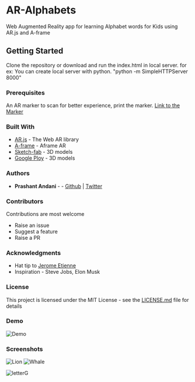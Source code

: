 # AR-Alphabets
Web Augmented Reality app for learning Alphabet words for Kids using AR.js and A-frame

## Getting Started

Clone the repository or download and run the index.html in local server.
for ex: You can create local server with python.  "python -m SimpleHTTPServer 8000"

### Prerequisites
An AR marker to scan
for better experience, print the marker. [Link to the Marker](https://github.com/prashant-andani/AR-Alphabets-words/blob/master/assets/pattern-letterG.png?raw=true)

### Built With

* [AR.js](https://medium.com/arjs) - The Web AR library
* [A-frame](https://aframe.io/blog/arjs/) - Aframe AR
* [Sketch-fab](https://sketchfab.com) - 3D models
* [Google Ploy](https://poly.google.com) - 3D models

### Authors

* **Prashant Andani** -  - [Github](https://prashant-andani.github.io) | [Twitter](https://twitter.com/prashant_andani)

### Contributors
Contributions are most welcome
* Raise an issue
* Suggest a feature
* Raise a PR


### Acknowledgments

* Hat tip to [Jerome Etienne](https://jeromeetienne.github.io)
* Inspiration - Steve Jobs, Elon Musk

### License
This project is licensed under the MIT License - see the [LICENSE.md](LICENSE.md) file for details

### Demo 
![Demo](https://github.com/prashant-andani/AR-Alphabets-words/blob/master/ARDemo.gif?raw=true)

### Screenshots

![Lion](https://github.com/prashant-andani/AR-Alphabets-words/blob/master/assets/Lion.jpeg?raw=true)
![Whale](https://github.com/prashant-andani/AR-Alphabets-words/blob/master/assets/Whale.jpeg?raw=true)

![letterG](https://github.com/prashant-andani/AR-Alphabets-words/blob/master/assets/pattern-letterG.png?raw=true)
